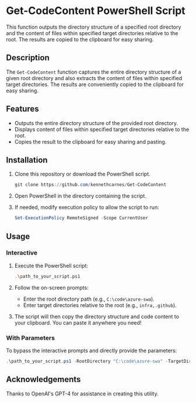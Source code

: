 # Get-CodeContent PowerShell Script

This function outputs the directory structure of a specified root directory and the content of files within specified target directories relative to the root. The results are copied to the clipboard for easy sharing.

## Description

The `Get-CodeContent` function captures the entire directory structure of a given root directory and also extracts the content of files within specified target directories. The results are conveniently copied to the clipboard for easy sharing.

## Features

- Outputs the entire directory structure of the provided root directory.
- Displays content of files within specified target directories relative to the root.
- Copies the result to the clipboard for easy sharing and pasting.

## Installation

1. Clone this repository or download the PowerShell script.
   ```powershell
   git clone https://github.com/kennethcarnes/Get-CodeContent
   ```

2. Open PowerShell in the directory containing the script.

3. If needed, modify execution policy to allow the script to run:
   ```powershell
   Set-ExecutionPolicy RemoteSigned -Scope CurrentUser
   ```

## Usage

### Interactive

1. Execute the PowerShell script:
   ```bash
   .\path_to_your_script.ps1
   ```

2. Follow the on-screen prompts:
   - Enter the root directory path (e.g., `C:\code\azure-swa`).
   - Enter target directories relative to the root (e.g., `infra,.github`).

3. The script will then copy the directory structure and code content to your clipboard. You can paste it anywhere you need!

### With Parameters

To bypass the interactive prompts and directly provide the parameters:

```powershell
.\path_to_your_script.ps1 -RootDirectory "C:\code\azure-swa" -TargetDirectories @("infra", ".github")
```

## Acknowledgements

Thanks to OpenAI's GPT-4 for assistance in creating this utility.
